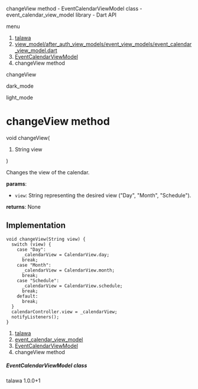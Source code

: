 




changeView method - EventCalendarViewModel class - event\_calendar\_view\_model library - Dart API







menu

1. [talawa](../../index.html)
2. [view\_model/after\_auth\_view\_models/event\_view\_models/event\_calendar\_view\_model.dart](../../view_model_after_auth_view_models_event_view_models_event_calendar_view_model/view_model_after_auth_view_models_event_view_models_event_calendar_view_model-library.html)
3. [EventCalendarViewModel](../../view_model_after_auth_view_models_event_view_models_event_calendar_view_model/EventCalendarViewModel-class.html)
4. changeView method

changeView


dark\_mode

light\_mode




# changeView method


void
changeView(

1. String view

)

Changes the view of the calendar.

**params**:

* `view`: String representing the desired view ("Day", "Month", "Schedule").

**returns**:
None


## Implementation

```
void changeView(String view) {
  switch (view) {
    case "Day":
      _calendarView = CalendarView.day;
      break;
    case "Month":
      _calendarView = CalendarView.month;
      break;
    case "Schedule":
      _calendarView = CalendarView.schedule;
      break;
    default:
      break;
  }
  calendarController.view = _calendarView;
  notifyListeners();
}
```

 


1. [talawa](../../index.html)
2. [event\_calendar\_view\_model](../../view_model_after_auth_view_models_event_view_models_event_calendar_view_model/view_model_after_auth_view_models_event_view_models_event_calendar_view_model-library.html)
3. [EventCalendarViewModel](../../view_model_after_auth_view_models_event_view_models_event_calendar_view_model/EventCalendarViewModel-class.html)
4. changeView method

##### EventCalendarViewModel class





talawa
1.0.0+1






